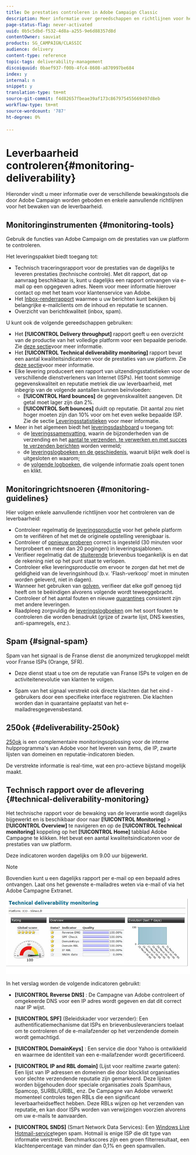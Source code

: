 ```yaml
---
title: De prestaties controleren in Adobe Campaign Classic
description: Meer informatie over gereedschappen en richtlijnen voor het controleren van de prestaties in Adobe Campaign Classic.
page-status-flag: never-activated
uuid: 0b5c5dbd-f532-4d8a-a255-9e6d88357d8d
contentOwner: sauviat
products: SG_CAMPAIGN/CLASSIC
audience: delivery
content-type: reference
topic-tags: deliverability-management
discoiquuid: 0baef937-f00b-4fc4-8608-a870997be684
index: y
internal: n
snippet: y
translation-type: tm+mt
source-git-commit: f4d82657fbeae39af173c867975455669497d8eb
workflow-type: tm+mt
source-wordcount: '787'
ht-degree: 0%

---
```



# Leverbaarheid controleren{#monitoring-deliverability}

Hieronder vindt u meer informatie over de verschillende bewakingstools die door Adobe Campaign worden geboden en enkele aanvullende richtlijnen voor het bewaken van de leverbaarheid.

## Monitoringinstrumenten {#monitoring-tools}

Gebruik de functies van Adobe Campaign om de prestaties van uw platform te controleren.

Het leveringspakket biedt toegang tot:

* Technisch traceringsrapport voor de prestaties van de dagelijks te leveren prestaties (technische controle). Met dit rapport, dat op aanvraag beschikbaar is, kunt u dagelijks een rapport ontvangen via e-mail op een opgegeven adres. Neem voor meer informatie hierover contact op met het team voor klantenservice van Adobe.
* Het [Inbox-renderrapport](../../delivery/using/inbox-rendering.md) waarmee u uw berichten kunt bekijken bij belangrijke e-mailclients om de inhoud en reputatie te scannen.
* Overzicht van berichtkwaliteit (inbox, spam).

U kunt ook de volgende gereedschappen gebruiken:

* Het **[!UICONTROL Delivery throughput]** rapport geeft u een overzicht van de productie van het volledige platform voor een bepaalde periode. Zie [deze sectie](../../reporting/using/global-reports.md#delivery-throughput)voor meer informatie.
* Het **[!UICONTROL Technical deliverability monitoring]** rapport bevat een aantal kwaliteitsindicatoren voor de prestaties van uw platform. Zie [deze sectie](#technical-deliverability-monitoring)voor meer informatie.
* Elke levering produceert een rapport van uitzendingsstatistieken voor de verschillende dienstverleners van Internet (ISPs). Het toont sommige gegevenskwaliteit en reputatie metriek die uw leverbaarheid, met inbegrip van de volgende aantallen kunnen beïnvloeden:
   * **[!UICONTROL Hard bounces]** de gegevenskwaliteit aangeven. Dit getal moet lager zijn dan 2%.
   * **[!UICONTROL Soft bounces]** duidt op reputatie. Dit aantal zou niet hoger moeten zijn dan 10% voor om het even welke bepaalde ISP.
   Zie de sectie [Leveringsstatistieken](../../reporting/using/global-reports.md#delivery-statistics) voor meer informatie.
* Meer in het algemeen biedt het [leveringsdashboard](../../delivery/using/monitoring-a-delivery.md#delivery-dashboard) u toegang tot:
   * de [leveringssamenvatting](../../delivery/using/monitoring-a-delivery.md#delivery-summary), waarin de bijzonderheden van de verzending en het [aantal te verzenden, te verwerken en met succes te verzenden berichten](../../delivery/using/monitoring-a-delivery.md#number-of-messages-sent) worden vermeld;
   * de [leveringslogboeken en de geschiedenis](../../delivery/using/monitoring-a-delivery.md#delivery-logs-and-history), waaruit blijkt welk doel is uitgesloten en waarom;
   * de [volgende logboeken](../../delivery/using/monitoring-a-delivery.md#tracking-logs), die volgende informatie zoals opent tonen en klikt.

## Monitoringrichtsnoeren {#monitoring-guidelines}

Hier volgen enkele aanvullende richtlijnen voor het controleren van de leverbaarheid:

* Controleer regelmatig de [leveringsproductie](../../reporting/using/global-reports.md#delivery-throughput) voor het gehele platform om te verifiëren of het met de originele opstelling verenigbaar is.
* Controleer of [opnieuw proberen](../../delivery/using/understanding-delivery-failures.md#retries-after-a-delivery-temporary-failure) correct is ingesteld (30 minuten voor herprobeert en meer dan 20 pogingen) in leveringssjablonen.
* Verifieer regelmatig dat de [stuiterende](../../delivery/using/understanding-delivery-failures.md#bounce-mail-management) brievenbus toegankelijk is en dat de rekening niet op het punt staat te verlopen.
* Controleer elke leveringsproductie om ervoor te zorgen dat het met de geldigheid van de leveringsinhoud (b.v. &#39;Flash-verkoop&#39; moet in minuten worden geleverd, niet in dagen).
* Wanneer het gebruiken van [golven](../../delivery/using/steps-sending-the-delivery.md#sending-using-multiple-waves), verifieer dat elke golf genoeg tijd heeft om te beëindigen alvorens volgende wordt teweeggebracht.
* Controleer of het aantal fouten en nieuwe [quarantines](../../delivery/using/understanding-quarantine-management.md) consistent zijn met andere leveringen.
* Raadpleeg zorgvuldig de [leveringslogboeken](../../delivery/using/monitoring-a-delivery.md#delivery-logs-and-history) om het soort fouten te controleren die worden benadrukt (grijze of zwarte lijst, DNS kwesties, anti-spamregels, enz.).

## Spam {#signal-spam}

Spam van het signaal is de Franse dienst die anonymized terugkoppel meldt voor Franse ISPs (Orange, SFR).

* Deze dienst staat u toe om de reputatie van Franse ISPs te volgen en de activiteitenevolutie van klanten te volgen.

* Spam van het signaal verstrekt ook directe klachten dat het eind - gebruikers door een specifieke interface registreren. Die klachten worden dan in quarantaine geplaatst van het e-mailadresgegevensbestand.

## 250ok {#deliverability-250ok}

[250ok](https://250ok.com/) is een complementaire monitoringsoplossing voor de interne hulpprogramma&#39;s van Adobe voor het leveren van items, die IP, zwarte lijsten van domeinen en reputatie-indicatoren bieden.

De verstrekte informatie is real-time, wat een pro-actieve bijstand mogelijk maakt.

## Technisch rapport over de aflevering {#technical-deliverability-monitoring}

Het technische rapport voor de bewaking van de leverantie wordt dagelijks bijgewerkt en is beschikbaar door naar **[!UICONTROL Monitoring]** > **[!UICONTROL Overview]** te navigeren en op de **[!UICONTROL Technical monitoring]** koppeling op het **[!UICONTROL Home]** tabblad Adobe Campagne te klikken. Het bevat een aantal kwaliteitsindicatoren voor de prestaties van uw platform.

Deze indicatoren worden dagelijks om 9.00 uur bijgewerkt.

>[!NOTE]
>
>Bovendien kunt u een dagelijks rapport per e-mail op een bepaald adres ontvangen. Laat ons het gewenste e-mailadres weten via e-mail of via het Adobe Campagne Extranet.

![](assets/s_tn_del_monitoring.png)

In het verslag worden de volgende indicatoren gebruikt:

* **[!UICONTROL Reverse DNS]** : De Campagne van Adobe controleert of omgekeerde DNS voor een IP adres wordt gegeven en dat dit correct naar IP wijst.

* **[!UICONTROL SPF]** (Beleidskader voor verzender): Een authentificatiemechanisme dat ISPs en brievenbusleveranciers toelaat om te controleren of de e-mailafzender op het verzendende domein wordt gemachtigd.

* **[!UICONTROL DomainKeys]** : Een service die door Yahoo is ontwikkeld en waarmee de identiteit van een e-mailafzender wordt gecertificeerd.

* **[!UICONTROL IP and RBL domain]** (Lijst voor realtime zwarte gaten): Een lijst van IP adressen en domeinen die door blocklist organisaties voor slechte verzendende reputatie zijn gemarkeerd. Deze lijsten worden bijgehouden door speciale organisaties zoals Spamhaus, Spamcop, SURBL/URIBL, enz. De Campagne van Adobe verwerkt momenteel controles tegen RBLs die een significant leverbaarheidseffect hebben. Deze RBLs wijzen op het verzenden van reputatie, en kan door ISPs worden van verwijzingen voorzien alvorens om uw e-mails te aanvaarden.

* **[!UICONTROL SNDS]** (Smart Network Data Services): Een [Windows Live Hotmail-service](https://sendersupport.olc.protection.outlook.com/snds/FAQ.aspx)tegen spam. Hotmail is enige ISP die dit type van informatie verstrekt. Benchmarkscores zijn een groen filterresultaat, een klachtenpercentage van minder dan 0,1% en geen spamvallen.

<!--### Delivery Reports - Broadcast Statistics {#broadcast-statistics}

Each delivery will generate a broadcast statistics report when you open a delivery in the “Deliveries List”, which includes some reputation metrics that may impact your deliverability.-->
